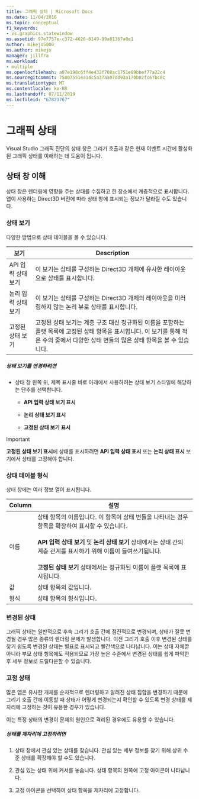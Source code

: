 ```yaml
---
title: 그래픽 상태 | Microsoft Docs
ms.date: 11/04/2016
ms.topic: conceptual
f1_keywords:
- vs.graphics.statewindow
ms.assetid: 97e7757e-c372-4626-8149-99a81367a0e1
author: mikejo5000
ms.author: mikejo
manager: jillfra
ms.workload:
- multiple
ms.openlocfilehash: a07e198c6ff4e432f708ac1751e69bbef77a22c4
ms.sourcegitcommit: 75807551ea14c5a37aa07dd93a170b02fc67bc8c
ms.translationtype: MT
ms.contentlocale: ko-KR
ms.lasthandoff: 07/11/2019
ms.locfileid: "67823767"
---
```

# <a name="graphics-state"></a>그래픽 상태
Visual Studio 그래픽 진단의 상태 창은 그리기 호출과 같은 현재 이벤트 시간에 활성화된 그래픽 상태를 이해하는 데 도움이 됩니다.

## <a name="understanding-the-state-window"></a>상태 창 이해
 상태 창은 렌더링에 영향을 주는 상태를 수집하고 한 장소에서 계층적으로 표시합니다. 앱이 사용하는 Direct3D 버전에 따라 상태 창에 표시되는 정보가 달라질 수도 있습니다.

### <a name="state-views"></a>상태 보기
 다양한 방법으로 상태 테이블을 볼 수 있습니다.

|보기|Description|
|----------|-----------------|
|API 입력 상태 보기|이 보기는 상태를 구성하는 Direct3D 개체에 유사한 레이아웃으로 상태를 표시합니다.|
|논리 입력 상태 보기|이 보기는 상태를 구성하는 Direct3D 개체의 레이아웃을 미러링하지 않는 논리 뷰로 상태를 표시합니다.|
|고정된 상태 보기|고정된 상태 보기는 계층 구조 대신 정규화된 이름을 포함하는 플랫 목록에 고정된 상태 항목을 표시합니다. 이 보기를 통해 적은 수의 줄에서 다양한 상태 번들의 많은 상태 항목을 볼 수 있습니다.|

##### <a name="to-change-the-state-view"></a>상태 보기를 변경하려면

- 상태 창 왼쪽 위, 제목 표시줄 바로 아래에서 사용하려는 상태 보기 스타일에 해당하는 단추를 선택합니다.

  - **API 입력 상태 보기 표시**

  - **논리 상태 보기 표시**

  - **고정된 상태 보기 표시**

> [!IMPORTANT]
> **고정된 상태 보기 표시**에 상태를 표시하려면 **API 입력 상태 표시** 또는 **논리 상태 표시** 보기에서 상태를 고정해야 합니다.

### <a name="state-table-format"></a>상태 테이블 형식
 상태 창에는 여러 정보 열이 표시됩니다.

|Column|설명|
|------------|-----------------|
|이름|상태 항목의 이름입니다. 이 항목이 상태 번들을 나타내는 경우 항목을 확장하여 표시할 수 있습니다.<br /><br /> **API 입력 상태 보기** 및 **논리 상태 보기** 상태에서는 상태 간의 계층 관계를 표시하기 위해 이름이 들여쓰기됩니다.<br /><br /> **고정된 상태 보기** 상태에서는 정규화된 이름이 플랫 목록에 표시됩니다.|
|값|상태 항목의 값입니다.|
|형식|상태 항목의 형식입니다.|

### <a name="changed-state"></a>변경된 상태
 그래픽 상태는 일반적으로 후속 그리기 호출 간에 점진적으로 변경되며, 상태가 잘못 변경될 경우 많은 종류의 렌더링 문제가 발생합니다. 이전 그리기 호출 이후 변경된 상태를 찾기 쉽도록 변경된 상태는 별표로 표시되고 빨간색으로 나타납니다. 이는 상태 자체뿐 아니라 부모 상태 항목에도 적용되므로 가장 높은 수준에서 변경된 상태를 쉽게 파악한 후 세부 정보로 드릴다운할 수 있습니다.

### <a name="pinning-state"></a>고정 상태
 많은 앱은 유사한 개체를 순차적으로 렌더링하고 알려진 상태 집합을 변경하기 때문에 그리기 호출 간에 이동할 때 상태가 어떻게 변경되는지 확인할 수 있도록 변경 상태를 제자리에 고정하는 것이 유용한 경우가 있습니다.

 이는 특정 상태의 변경이 문제의 원인으로 격리된 경우에도 유용할 수 있습니다.

##### <a name="to-pin-state-in-place"></a>상태를 제자리에 고정하려면

1. 상태 창에서 관심 있는 상태를 찾습니다. 관심 있는 세부 정보를 찾기 위해 상위 수준 상태를 확장해야 할 수도 있습니다.

2. 관심 있는 상태 위에 커서를 놓습니다. 상태 항목의 왼쪽에 고정 아이콘이 나타납니다.

3. 고정 아이콘을 선택하여 상태 항목을 제자리에 고정합니다.
